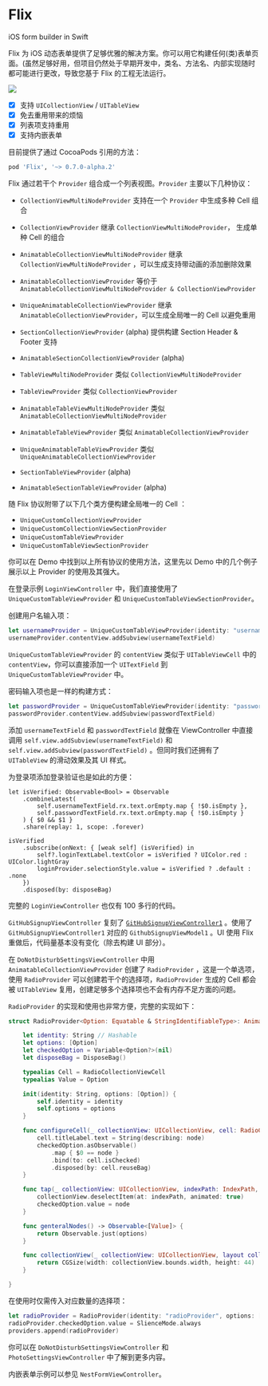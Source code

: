 # Flix
iOS form builder in Swift

Flix 为 iOS 动态表单提供了足够优雅的解决方案。你可以用它构建任何(类)表单页面。(虽然足够好用，但项目仍然处于早期开发中，类名、方法名、内部实现随时都可能进行更改，导致您基于 Flix 的工程无法运行。

![](https://raw.githubusercontent.com/DianQK/Flix/master/screenshot.png)

- [x] 支持 `UICollectionView` / `UITableView`
- [x] 免去重用带来的烦恼
- [x] 列表项支持重用
- [x] 支持内嵌表单

目前提供了通过 CocoaPods 引用的方法：

```ruby
pod 'Flix', '~> 0.7.0-alpha.2'
```

Flix 通过若干个 `Provider` 组合成一个列表视图。`Provider` 主要以下几种协议：

- `CollectionViewMultiNodeProvider` 支持在一个 `Provider` 中生成多种 Cell 组合
- `CollectionViewProvider` 继承 `CollectionViewMultiNodeProvider`， 生成单种 Cell 的组合
- `AnimatableCollectionViewMultiNodeProvider` 继承 `CollectionViewMultiNodeProvider` ，可以生成支持带动画的添加删除效果
- `AnimatableCollectionViewProvider` 等价于 `AnimatableCollectionViewMultiNodeProvider & CollectionViewProvider`
- `UniqueAnimatableCollectionViewProvider` 继承 `AnimatableCollectionViewProvider`，可以生成全局唯一的 Cell 以避免重用

- `SectionCollectionViewProvider` (alpha) 提供构建 Section Header & Footer 支持
- `AnimatableSectionCollectionViewProvider` (alpha)

- `TableViewMultiNodeProvider` 类似 `CollectionViewMultiNodeProvider`
- `TableViewProvider` 类似 `CollectionViewProvider`
- `AnimatableTableViewMultiNodeProvider` 类似 `AnimatableCollectionViewMultiNodeProvider`
- `AnimatableTableViewProvider` 类似 `AnimatableCollectionViewProvider`
- `UniqueAnimatableTableViewProvider` 类似 `UniqueAnimatableCollectionViewProvider`

- `SectionTableViewProvider` (alpha)
- `AnimatableSectionTableViewProvider` (alpha)

随 Flix 协议附带了以下几个类方便构建全局唯一的 Cell ：

- `UniqueCustomCollectionViewProvider`
- `UniqueCustomCollectionViewSectionProvider`
- `UniqueCustomTableViewProvider`
- `UniqueCustomTableViewSectionProvider`

你可以在 Demo 中找到以上所有协议的使用方法，这里先以 Demo 中的几个例子展示以上 Provider 的使用及其强大。

在登录示例 `LoginViewController` 中，我们直接使用了 `UniqueCustomTableViewProvider` 和 `UniqueCustomTableViewSectionProvider`。

创建用户名输入项：

```swift
let usernameProvider = UniqueCustomTableViewProvider(identity: "username")
usernameProvider.contentView.addSubview(usernameTextField)
```

`UniqueCustomTableViewProvider` 的 `contentView` 类似于 `UITableViewCell` 中的 `contentView`，你可以直接添加一个 `UITextField` 到 `UniqueCustomTableViewProvider` 中。

密码输入项也是一样的构建方式：

```swift
let passwordProvider = UniqueCustomTableViewProvider(identity: "password")
passwordProvider.contentView.addSubview(passwordTextField)
```

添加 `usernameTextField` 和 `passwordTextField` 就像在 ViewController 中直接调用 `self.view.addSubview(usernameTextField)` 和 `self.view.addSubview(passwordTextField)` 。但同时我们还拥有了 `UITableView` 的滑动效果及其 UI 样式。

为登录项添加登录验证也是如此的方便：

```
let isVerified: Observable<Bool> = Observable
    .combineLatest(
        self.usernameTextField.rx.text.orEmpty.map { !$0.isEmpty },
        self.passwordTextField.rx.text.orEmpty.map { !$0.isEmpty }
    ) { $0 && $1 }
    .share(replay: 1, scope: .forever)

isVerified
    .subscribe(onNext: { [weak self] (isVerified) in
        self?.loginTextLabel.textColor = isVerified ? UIColor.red : UIColor.lightGray
        loginProvider.selectionStyle.value = isVerified ? .default : .none
    })
    .disposed(by: disposeBag)
```

完整的 `LoginViewController` 也仅有 100 多行的代码。

`GitHubSignupViewController` 复刻了 [`GitHubSignupViewController1`](https://github.com/ReactiveX/RxSwift/blob/master/RxExample/RxExample/Examples/GitHubSignup/UsingVanillaObservables/GitHubSignupViewController1.swift) 。使用了 `GitHubSignupViewController1` 对应的 `GithubSignupViewModel1` 。UI 使用 Flix 重做后，代码量基本没有变化（除去构建 UI 部分）。

在 `DoNotDisturbSettingsViewController` 中用 `AnimatableCollectionViewProvider` 创建了 `RadioProvider` ，这是一个单选项，使用 `RadioProvider` 可以创建若干个的选择项，`RadioProvider` 生成的 Cell 都会被 `UITableView` 复用，创建足够多个选择项也不会有内存不足方面的问题。

`RadioProvider` 的实现和使用也非常方便，完整的实现如下：

```swift
struct RadioProvider<Option: Equatable & StringIdentifiableType>: AnimatableCollectionViewProvider {

    let identity: String // Hashable
    let options: [Option]
    let checkedOption = Variable<Option?>(nil)
    let disposeBag = DisposeBag()

    typealias Cell = RadioCollectionViewCell
    typealias Value = Option

    init(identity: String, options: [Option]) {
        self.identity = identity
        self.options = options
    }

    func configureCell(_ collectionView: UICollectionView, cell: RadioCollectionViewCell, indexPath: IndexPath, node: Option) {
        cell.titleLabel.text = String(describing: node)
        checkedOption.asObservable()
            .map { $0 == node }
            .bind(to: cell.isChecked)
            .disposed(by: cell.reuseBag)
    }

    func tap(_ collectionView: UICollectionView, indexPath: IndexPath, node: Value) {
        collectionView.deselectItem(at: indexPath, animated: true)
        checkedOption.value = node
    }

    func genteralNodes() -> Observable<[Value]> {
        return Observable.just(options)
    }

    func collectionView(_ collectionView: UICollectionView, layout collectionViewLayout: UICollectionViewLayout, sizeForItemAt indexPath: IndexPath, node: Value) -> CGSize? {
        return CGSize(width: collectionView.bounds.width, height: 44)
    }

}
```

在使用时仅需传入对应数量的选择项：

```swift
let radioProvider = RadioProvider(identity: "radioProvider", options: [SlienceMode.always, SlienceMode.whileLocked])
radioProvider.checkedOption.value = SlienceMode.always
providers.append(radioProvider)
```

你可以在 `DoNotDisturbSettingsViewController` 和 `PhotoSettingsViewController` 中了解到更多内容。

内嵌表单示例可以参见 `NestFormViewController`。

